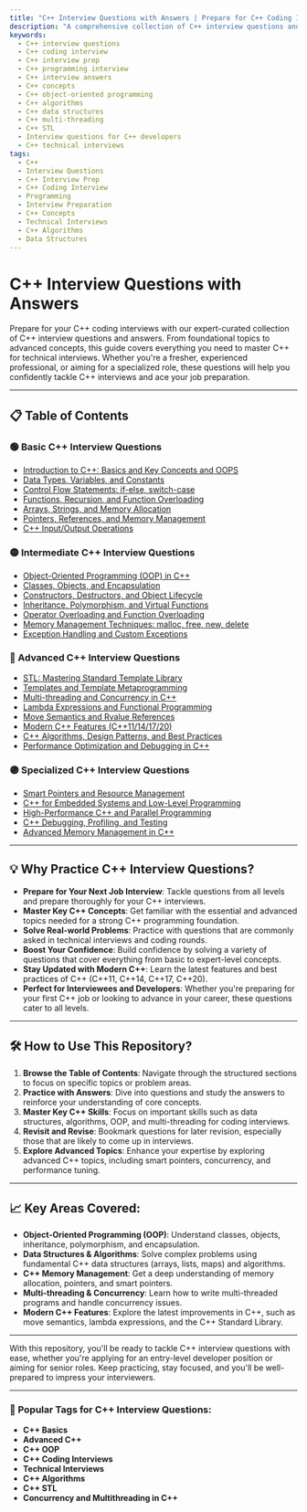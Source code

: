 ```yaml
---
title: "C++ Interview Questions with Answers | Prepare for C++ Coding Interviews"
description: "A comprehensive collection of C++ interview questions and answers covering all topics from basics to advanced concepts. Perfect for freshers, experienced professionals, and interview preparation."
keywords:
  - C++ interview questions
  - C++ coding interview
  - C++ interview prep
  - C++ programming interview
  - C++ interview answers
  - C++ concepts
  - C++ object-oriented programming
  - C++ algorithms
  - C++ data structures
  - C++ multi-threading
  - C++ STL
  - Interview questions for C++ developers
  - C++ technical interviews
tags:
  - C++
  - Interview Questions
  - C++ Interview Prep
  - C++ Coding Interview
  - Programming
  - Interview Preparation
  - C++ Concepts
  - Technical Interviews
  - C++ Algorithms
  - Data Structures
---
```


# C++ Interview Questions with Answers

Prepare for your C++ coding interviews with our expert-curated collection of C++ interview questions and answers. From foundational topics to advanced concepts, this guide covers everything you need to master C++ for technical interviews. Whether you're a fresher, experienced professional, or aiming for a specialized role, these questions will help you confidently tackle C++ interviews and ace your job preparation.

---

## 📋 Table of Contents

### 🟢 Basic C++ Interview Questions
- [Introduction to C++: Basics and Key Concepts and OOPS](./basic/intro-to-cpp.md)
- [Data Types, Variables, and Constants](./basic/data-types-variables.md)
- [Control Flow Statements: if-else, switch-case](./basic/control-flow.md)
- [Functions, Recursion, and Function Overloading](./basic/functions-recursion.md)
- [Arrays, Strings, and Memory Allocation](./basic/arrays-strings.md)
- [Pointers, References, and Memory Management](./basic/pointers-references.md)
- [C++ Input/Output Operations](./basic/io-operations.md)

### 🟡 Intermediate C++ Interview Questions
- [Object-Oriented Programming (OOP) in C++](./intermediate/oop.md)
- [Classes, Objects, and Encapsulation](./intermediate/classes-objects.md)
- [Constructors, Destructors, and Object Lifecycle](./questions/intermediate/constructors-destructors.md)
- [Inheritance, Polymorphism, and Virtual Functions](./questions/intermediate/inheritance-polymorphism.md)
- [Operator Overloading and Function Overloading](./questions/intermediate/operator-overloading.md)
- [Memory Management Techniques: malloc, free, new, delete](./questions/intermediate/memory-management.md)
- [Exception Handling and Custom Exceptions](./questions/intermediate/exception-handling.md)

### 🔴 Advanced C++ Interview Questions
- [STL: Mastering Standard Template Library](./questions/advanced/stl.md)
- [Templates and Template Metaprogramming](./questions/advanced/templates.md)
- [Multi-threading and Concurrency in C++](./questions/advanced/multi-threading.md)
- [Lambda Expressions and Functional Programming](./questions/advanced/lambda-expressions.md)
- [Move Semantics and Rvalue References](./questions/advanced/move-semantics.md)
- [Modern C++ Features (C++11/14/17/20)](./questions/advanced/modern-cpp-features.md)
- [C++ Algorithms, Design Patterns, and Best Practices](./questions/advanced/algorithms-design-patterns.md)
- [Performance Optimization and Debugging in C++](./questions/advanced/optimization-debugging.md)

### 🟣 Specialized C++ Interview Questions
- [Smart Pointers and Resource Management](./questions/specialized/smart-pointers.md)
- [C++ for Embedded Systems and Low-Level Programming](./questions/specialized/cpp-embedded.md)
- [High-Performance C++ and Parallel Programming](./questions/specialized/high-performance.md)
- [C++ Debugging, Profiling, and Testing](./questions/specialized/debugging-profiling.md)
- [Advanced Memory Management in C++](./questions/specialized/memory-management-detail.md)

---

## 💡 Why Practice C++ Interview Questions?

- **Prepare for Your Next Job Interview**: Tackle questions from all levels and prepare thoroughly for your C++ interviews.
- **Master Key C++ Concepts**: Get familiar with the essential and advanced topics needed for a strong C++ programming foundation.
- **Solve Real-world Problems**: Practice with questions that are commonly asked in technical interviews and coding rounds.
- **Boost Your Confidence**: Build confidence by solving a variety of questions that cover everything from basic to expert-level concepts.
- **Stay Updated with Modern C++**: Learn the latest features and best practices of C++ (C++11, C++14, C++17, C++20).
- **Perfect for Interviewees and Developers**: Whether you're preparing for your first C++ job or looking to advance in your career, these questions cater to all levels.

---

## 🛠 How to Use This Repository?

1. **Browse the Table of Contents**: Navigate through the structured sections to focus on specific topics or problem areas.
2. **Practice with Answers**: Dive into questions and study the answers to reinforce your understanding of core concepts.
3. **Master Key C++ Skills**: Focus on important skills such as data structures, algorithms, OOP, and multi-threading for coding interviews.
4. **Revisit and Revise**: Bookmark questions for later revision, especially those that are likely to come up in interviews.
5. **Explore Advanced Topics**: Enhance your expertise by exploring advanced C++ topics, including smart pointers, concurrency, and performance tuning.

---

## 📈 Key Areas Covered:

- **Object-Oriented Programming (OOP)**: Understand classes, objects, inheritance, polymorphism, and encapsulation.
- **Data Structures & Algorithms**: Solve complex problems using fundamental C++ data structures (arrays, lists, maps) and algorithms.
- **C++ Memory Management**: Get a deep understanding of memory allocation, pointers, and smart pointers.
- **Multi-threading & Concurrency**: Learn how to write multi-threaded programs and handle concurrency issues.
- **Modern C++ Features**: Explore the latest improvements in C++, such as move semantics, lambda expressions, and the C++ Standard Library.

---

With this repository, you'll be ready to tackle C++ interview questions with ease, whether you're applying for an entry-level developer position or aiming for senior roles. Keep practicing, stay focused, and you'll be well-prepared to impress your interviewers.

---

### 📣 Popular Tags for C++ Interview Questions:
- **C++ Basics**
- **Advanced C++**
- **C++ OOP**
- **C++ Coding Interviews**
- **Technical Interviews**
- **C++ Algorithms**
- **C++ STL**
- **Concurrency and Multithreading in C++**